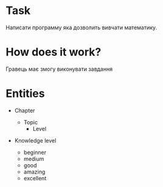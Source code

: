 # Task

Написати программу яка дозволить вивчати математику.


# How does it work?

Гравець має змогу виконувати завдання


# Entities

- Chapter
    - Topic
        - Level

- Knowledge level
    - beginner
    - medium
    - good
    - amazing
    - excellent

